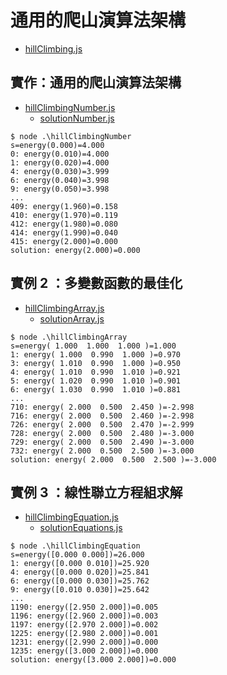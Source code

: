 # 通用的爬山演算法架構

* [hillClimbing.js](hillClimbing.js)

## 實作：通用的爬山演算法架構

* [hillClimbingNumber.js](hillClimbingNumber.js)
  * [solutionNumber.js](../solution/solutionNumber.js)

```
$ node .\hillClimbingNumber
s=energy(0.000)=4.000
0: energy(0.010)=4.000
1: energy(0.020)=4.000
4: energy(0.030)=3.999
6: energy(0.040)=3.998
9: energy(0.050)=3.998
...
409: energy(1.960)=0.158
410: energy(1.970)=0.119
412: energy(1.980)=0.080
414: energy(1.990)=0.040
415: energy(2.000)=0.000
solution: energy(2.000)=0.000
```

## 實例 2 ：多變數函數的最佳化

* [hillClimbingArray.js](hillClimbingArray.js)
  * [solutionArray.js](../solution/solutionArray.js)

```
$ node .\hillClimbingArray
s=energy( 1.000  1.000  1.000 )=1.000
1: energy( 1.000  0.990  1.000 )=0.970
3: energy( 1.010  0.990  1.000 )=0.950
4: energy( 1.010  0.990  1.010 )=0.921
5: energy( 1.020  0.990  1.010 )=0.901
6: energy( 1.030  0.990  1.010 )=0.881
...
710: energy( 2.000  0.500  2.450 )=-2.998
716: energy( 2.000  0.500  2.460 )=-2.998
726: energy( 2.000  0.500  2.470 )=-2.999
728: energy( 2.000  0.500  2.480 )=-3.000
729: energy( 2.000  0.500  2.490 )=-3.000
732: energy( 2.000  0.500  2.500 )=-3.000
solution: energy( 2.000  0.500  2.500 )=-3.000
```

## 實例 3 ：線性聯立方程組求解

* [hillClimbingEquation.js](hillClimbingEquation.js)
  * [solutionEquations.js](../solution/solutionEquations.js)

```
$ node .\hillClimbingEquation
s=energy([0.000 0.000])=26.000
1: energy([0.000 0.010])=25.920
4: energy([0.000 0.020])=25.841
6: energy([0.000 0.030])=25.762
9: energy([0.010 0.030])=25.642
...
1190: energy([2.950 2.000])=0.005
1196: energy([2.960 2.000])=0.003
1197: energy([2.970 2.000])=0.002
1225: energy([2.980 2.000])=0.001
1231: energy([2.990 2.000])=0.000
1235: energy([3.000 2.000])=0.000
solution: energy([3.000 2.000])=0.000
```
